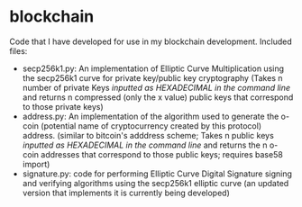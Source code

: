 # blockchain
Code that I have developed for use in my blockchain development.
Included files:
- secp256k1.py: An implementation of Elliptic Curve Multiplication using the secp256k1 curve for private key/public key cryptography (Takes n number of private Keys *inputted as HEXADECIMAL in the command line* and returns n compressed (only the x value) public keys that correspond to those private keys)
- address.py: An implementation of the algorithm used to generate the o-coin (potential name of cryptocurrency created by this protocol) address. (similar to bitcoin's adddress   scheme; Takes n public keys *inputted as HEXADECIMAL in the command line* and returns the n o-coin addresses that correspond to those public keys; requires base58 import)
- signature.py: code for performing Elliptic Curve Digital Signature signing and verifying algorithms using the secp256k1 elliptic curve (an updated version that implements it   is currently being developed)
